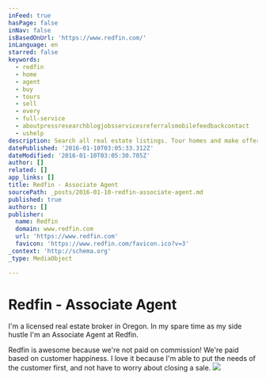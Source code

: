 ```yaml
---
inFeed: true
hasPage: false
inNav: false
isBasedOnUrl: 'https://www.redfin.com/'
inLanguage: en
starred: false
keywords:
  - redfin
  - home
  - agent
  - buy
  - tours
  - sell
  - every
  - full-service
  - aboutpressresearchblogjobsservicesreferralsmobilefeedbackcontact
  - ushelp
description: Search all real estate listings. Tour homes and make offers with the help of local Redfin real estate agents.
datePublished: '2016-01-10T03:05:33.312Z'
dateModified: '2016-01-10T03:05:30.705Z'
author: []
related: []
app_links: []
title: Redfin - Associate Agent
sourcePath: _posts/2016-01-10-redfin-associate-agent.md
published: true
authors: []
publisher:
  name: Redfin
  domain: www.redfin.com
  url: 'https://www.redfin.com'
  favicon: 'https://www.redfin.com/favicon.ico?v=3'
_context: 'http://schema.org'
_type: MediaObject

---
```

# Redfin - Associate Agent

I'm a licensed real estate broker in Oregon. In my spare time as my side hustle I'm an Associate Agent at Redfin. 

Redfin is awesome because we're not paid on commission! We're paid based on customer happiness. I love it because I'm able to put the needs of the customer first, and not have to worry about closing a sale. ![](https://the-grid-user-content.s3-us-west-2.amazonaws.com/a75d92ca-5279-47f1-b178-346eb87eff22.png)